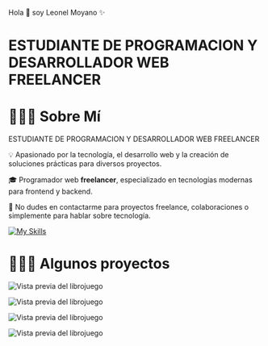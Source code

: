 Hola 👋 soy Leonel Moyano ✨

# ESTUDIANTE DE PROGRAMACION Y DESARROLLADOR WEB FREELANCER

# 👨🏻‍💻 Sobre Mí  
 ESTUDIANTE DE PROGRAMACION Y DESARROLLADOR WEB FREELANCER

💡 Apasionado por la tecnología, el desarrollo web y la creación de soluciones prácticas para diversos proyectos.  

🎓 Programador web **freelancer**, especializado en tecnologías modernas para frontend y backend.  

💬 No dudes en contactarme para proyectos freelance, colaboraciones o simplemente para hablar sobre tecnología.  

[![My Skills](https://skillicons.dev/icons?i=react,nodejs,ts,tailwind,js,html,css,linux,c)](https://skillicons.dev)

# 👨🏻‍💻 Algunos proyectos

 ![Vista previa del librojuego](multimedia/librojuego.jpg)
 
 ![Vista previa del librojuego](multimedia/librojuego.jpg)
 
 ![Vista previa del librojuego](multimedia/librojuego.jpg)
 
 ![Vista previa del librojuego](multimedia/librojuego.jpg)
